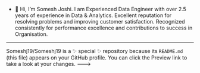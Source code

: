 - 👋 Hi, I’m Somesh Joshi. I am Experienced Data Engineer with over 2.5 years of experience in Data & Analytics. 
      Excellent reputation for resolving problems and improving customer satisfaction. Recognized consistently for performance excellence and contributions to success in Organisation.


---
Someshj19/Someshj19 is a ✨ special ✨ repository because its `README.md` (this file) appears on your GitHub profile.
You can click the Preview link to take a look at your changes.
--->
